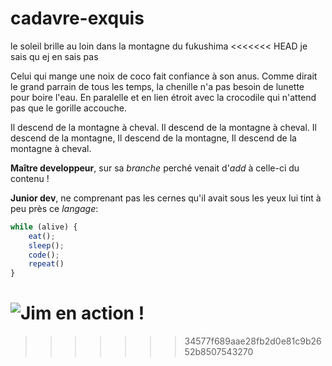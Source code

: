 # cadavre-exquis


le soleil brille au loin dans la montagne du fukushima 
<<<<<<< HEAD
je sais qu ej en sais pas

Celui qui mange une noix de coco fait confiance à son anus. Comme dirait le grand parrain de tous les temps, la chenille n'a pas besoin de lunette pour boire l'eau. En paralelle et en lien étroit avec la crocodile qui n'attend pas que le gorille accouche.


Il descend de la montagne à cheval.
Il descend de la montagne à cheval.
Il descend de la montagne, Il descend de la montagne, Il descend de la montagne à cheval.

**Maître developpeur**, sur sa _branche_ perché venait d'_add_ à celle-ci du contenu !

**Junior dev**, ne comprenant pas les cernes qu'il avait sous les yeux lui tint à peu près ce _langage_:

```javascript
while (alive) {
    eat();
    sleep();
    code();
    repeat()
}
```
![Jim en action !](https://media.giphy.com/media/fQZX2aoRC1Tqw/source.gif)
=======
>>>>>>> 34577f689aae28fb2d0e81c9b2652b8507543270
